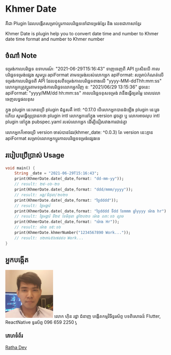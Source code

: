 # Khmer Date

គឺជា Plugin ដែលបង្កើតសម្រាប់ប្ដូរកាលបរិច្ឆេទទៅជាទម្រង់ខ្មែរ និង លេខជាភាសាខ្មែរ

Khmer Date is plugin help you to convert date time and number to Khmer date time format and number to Khmer number

## ចំណាំ Note

ទម្រង់កាលបរិច្ឆេទ ឧទាហរណ៍ៈ "2021-06-29T15:16:43" ទាញចេញពី API 
ប្រសិនបើ កាលបរិច្ឆេទទម្រង់ផ្សេង សូមប្តូរ apiFormat តាមទម្រង់របស់លោកអ្នក
apiFormat: សម្រាប់កំណត់លើទម្រង់កាលបរិច្ឆេទពី API ដែលខុសពីទម្រង់កាលបរិច្ឆេទខាងលើ "yyyy-MM-ddThh:mm:ss" លោកអ្នកត្រូវប្ដូរតាមទម្រង់កាលរិច្ឆេទលោកអ្នកវិញ ឧៈ "2021/06/29 13:15:36" ដូចនេះ apiFormat: "yyyy/MM/dd hh:mm:ss" កាលបរិច្ឆេទខុសទម្រង់ វានឹងធ្វើឲ្យតម្លៃ ពេលវេលាចេញលទ្ធផលខុស

ក្នុង plugin នេះមានប្រើ plugin ជំនួសគឺ intl: ^0.17.0 បើលោកអ្នកបានដំឡើង plugin នេះរួចហើយ
សូមធ្វើឲ្យប្រាដកថា plugin intl លោកអ្នកនៅក្នុង version ដូចគ្នា ឬ លោកអាចលុប intl plugin នៅក្នុង pubspec.yaml របស់លោកអ្នក
ដើម្បីជៀសវាងការជាន់គ្នា

លោកអ្នកក៏អាចប្រើ version ចាស់បានដែរ(khmer_date: ^0.0.3) តែ version នេះគ្មាន apiFormat សម្រាប់លោកអ្នកប្ដូរកាលបរិច្ឆេទទម្រង់ផ្សេងទេ

## របៀបប្រើប្រាស់ Usage
~~~dart
void main() {
    String _date = "2021-06-29T15:16:43";
    print(KhmerDate.date(_date,format: "dd-mm-yy"));
    // result: ២៩-០៦-២១
    print(KhmerDate.date(_date,format: "ddd/mmm/yyyy"));
    // result: អង្គ/មិថុនា/២០២១
    print(KhmerDate.date(_date,format: "ថ្ងៃdddd"));
    // result: ថ្ងៃអង្គារ៍
    print(KhmerDate.date(_date,format: "ថ្ងៃdddd ទីdd ខែmmm ឆ្នាំyyyy ម៉ោង hr"));
    // result: ថ្ងៃអង្គារ៍ ទី២៩ ខែមិថុនា ឆ្នាំ២០២១ ម៉ោង ០៣:១៦ ល្ងាច
    print(KhmerDate.date(_date,format: "ម៉ោង Hr"));
    // result: ម៉ោង ១៥:១៦
    print(KhmerDate.khmerNumber("1234567890 Work..."));
    // result: ១២៣៤៥៦៧៨៩០ Work...
}
~~~

## អ្នកបង្កើត
<img src="https://raw.githubusercontent.com/RathaIct/KhmerDateDart/main/ratha.jpeg" width="150" />
លោក ហ៊ិន រដ្ឋា
ជំនាញ បង្កើតកម្មវិធីទូរស័ព្ទ
បទពិសោធន៍ Flutter, ReactNative
ទូរស័ព្ទ 096 659 2250 <a href="tel:0966592250">📞</a>

### គេហទំព័រ
<a href="https://rathadev.website"  target="_blank">Ratha Dev</a>
